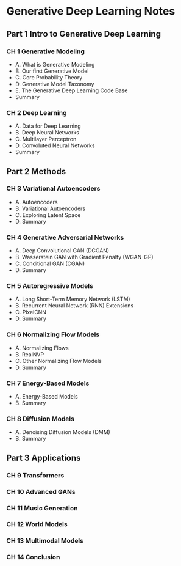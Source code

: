 # Generative Deep Learning Notes

## Part 1 Intro to Generative Deep Learning
### CH 1 Generative Modeling
 - A. What is Generative Modeling
 - B. Our first Generative Model
 - C. Core Probability Theory
 - D. Generative Model Taxonomy
 - E. The Generative Deep Learning Code Base
 - Summary
### CH 2 Deep Learning
 - A. Data for Deep Learning
 - B. Deep Neural Networks
 - C. Multilayer Perceptron
 - D. Convoluted Neural Networks
 - Summary

## Part 2 Methods
### CH 3 Variational Autoencoders
 - A. Autoencoders
 - B. Variational Autoencoders
 - C. Exploring Latent Space
 - D. Summary
### CH 4 Generative Adversarial Networks
 - A. Deep Convolutional GAN (DCGAN)
 - B. Wasserstein GAN with Gradient Penalty (WGAN-GP)
 - C. Conditional GAN (CGAN)
 - D. Summary
### CH 5 Autoregressive Models
 - A. Long Short-Term Memory Network (LSTM)
 - B. Recurrent Neural Network (RNN) Extensions
 - C. PixelCNN
 - D. Summary
### CH 6 Normalizing Flow Models
 - A. Normalizing Flows
 - B. RealNVP
 - C. Other Normalizing Flow Models
 - D. Summary
### CH 7 Energy-Based Models
 - A. Energy-Based Models
 - B. Summary
### CH 8 Diffusion Models
 - A. Denoising Diffusion Models (DMM)
 - B. Summary

## Part 3 Applications
### CH 9 Transformers
### CH 10 Advanced GANs
### CH 11 Music Generation
### CH 12 World Models
### CH 13 Multimodal Models
### CH 14 Conclusion
